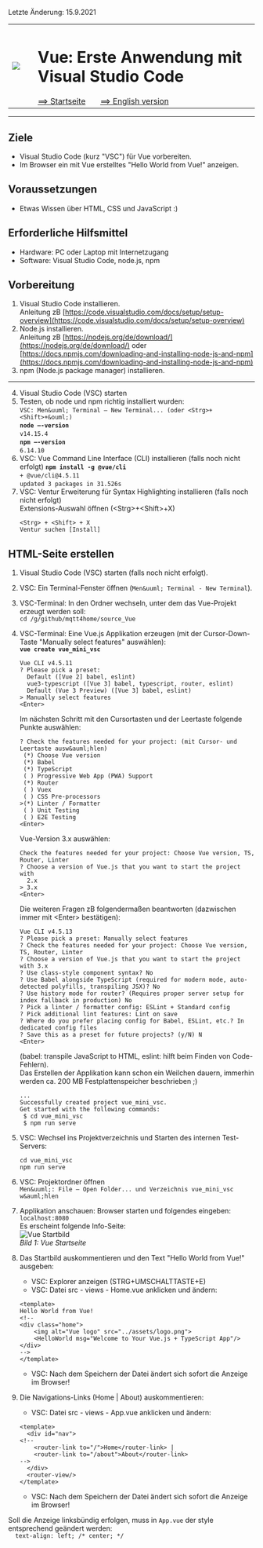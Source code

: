 Letzte &Auml;nderung: 15.9.2021   
<table><tr><td><img src="logo/mqtt4home_96.png"></img></td><td>&nbsp;</td><td>
<h1>Vue: Erste Anwendung mit Visual Studio Code</h1>
<a href="../liesmich.md">==> Startseite</a> &nbsp; &nbsp; &nbsp; 
<a href="m4h502_Vue_Hello_VSC_e.md">==> English version</a> &nbsp; &nbsp; &nbsp; 
</td></tr></table><hr>
  
## Ziele
* Visual Studio Code (kurz "VSC") f&uuml;r Vue vorbereiten.   
* Im Browser ein mit Vue erstelltes "Hello World from Vue!" anzeigen.   
   

## Voraussetzungen
* Etwas Wissen &uuml;ber HTML, CSS und JavaScript :)

## Erforderliche Hilfsmittel
* Hardware: PC oder Laptop mit Internetzugang
* Software: Visual Studio Code, node.js, npm

## Vorbereitung
1. Visual Studio Code installieren.   
   Anleitung zB [https://code.visualstudio.com/docs/setup/setup-overview](https://code.visualstudio.com/docs/setup/setup-overview)   
2. Node.js installieren.   
   Anleitung zB [https://nodejs.org/de/download/](https://nodejs.org/de/download/) oder   
   [https://docs.npmjs.com/downloading-and-installing-node-js-and-npm](https://docs.npmjs.com/downloading-and-installing-node-js-and-npm)   
3. npm (Node.js package manager) installieren.   
---   
4. Visual Studio Code (VSC) starten   
5. Testen, ob node und npm richtig installiert wurden:   
   `VSC: Men&uuml; Terminal – New Terminal... (oder <Strg>+<Shift>+&ouml;)`   
   __`node –-version`__   
   `v14.15.4`   
   __`npm –-version`__   
   `6.14.10`   
6. VSC: Vue Command Line Interface (CLI) installieren (falls noch nicht erfolgt)
   __`npm install -g @vue/cli`__   
   `+ @vue/cli@4.5.11`   
   `updated 3 packages in 31.526s`   
7. VSC: Ventur Erweiterung f&uuml;r Syntax Highlighting installieren (falls noch nicht erfolgt)   
   Extensions-Auswahl &ouml;ffnen (&lt;Strg&gt;+&lt;Shift&gt;+X)   
   ```   
   <Strg> + <Shift> + X
   Ventur suchen [Install]
   ```   
## HTML-Seite erstellen
1. Visual Studio Code (VSC) starten (falls noch nicht erfolgt).
2. VSC: Ein Terminal-Fenster &ouml;ffnen (`Men&uuml; Terminal - New Terminal`).
3. VSC-Terminal: In den Ordner wechseln, unter dem das Vue-Projekt erzeugt werden soll:   
   `cd /g/github/mqtt4home/source_Vue`   
4. VSC-Terminal: Eine Vue.js Applikation erzeugen (mit der Cursor-Down-Taste "Manually select features" ausw&auml;hlen):   
   __`vue create vue_mini_vsc`__   
   ```   
   Vue CLI v4.5.11
   ? Please pick a preset:
     Default ([Vue 2] babel, eslint)
     vue3-typescript ([Vue 3] babel, typescript, router, eslint) 
     Default (Vue 3 Preview) ([Vue 3] babel, eslint)
   > Manually select features
   <Enter>
   ```   
   Im n&auml;chsten Schritt mit den Cursortasten und der Leertaste folgende Punkte ausw&auml;hlen:   
   ```   
   ? Check the features needed for your project: (mit Cursor- und Leertaste ausw&auml;hlen)
    (*) Choose Vue version
    (*) Babel
    (*) TypeScript
    ( ) Progressive Web App (PWA) Support        
    (*) Router
    ( ) Vuex
    ( ) CSS Pre-processors
   >(*) Linter / Formatter
    ( ) Unit Testing
    ( ) E2E Testing
   <Enter>
   ```   
   Vue-Version 3.x ausw&auml;hlen:   
   ```   
   Check the features needed for your project: Choose Vue version, TS, Router, Linter 
   ? Choose a version of Vue.js that you want to start the project with 
     2.x
   > 3.x
   <Enter>
   ```   

   Die weiteren Fragen zB folgenderma&szlig;en beantworten (dazwischen immer mit &lt;Enter&gt; best&auml;tigen):   
   ```   
   Vue CLI v4.5.13
   ? Please pick a preset: Manually select features
   ? Check the features needed for your project: Choose Vue version, TS, Router, Linter 
   ? Choose a version of Vue.js that you want to start the project with 3.x 
   ? Use class-style component syntax? No
   ? Use Babel alongside TypeScript (required for modern mode, auto-detected polyfills, transpiling JSX)? No
   ? Use history mode for router? (Requires proper server setup for index fallback in production) No
   ? Pick a linter / formatter config: ESLint + Standard config
   ? Pick additional lint features: Lint on save
   ? Where do you prefer placing config for Babel, ESLint, etc.? In dedicated config files
   ? Save this as a preset for future projects? (y/N) N
   <Enter>
   ```   
   (babel: transpile JavaScript to HTML, eslint: hilft beim Finden von Code-Fehlern).   
   Das Erstellen der Applikation kann schon ein Weilchen dauern, immerhin werden ca. 200 MB Festplattenspeicher beschrieben ;)   
   ```   
   ...
   Successfully created project vue_mini_vsc.
   Get started with the following commands:
    $ cd vue_mini_vsc
    $ npm run serve
   ```   

5. VSC: Wechsel ins Projektverzeichnis und Starten des internen Test-Servers:   
   ```   
   cd vue_mini_vsc
   npm run serve
   ```   

6. VSC: Projektordner &ouml;ffnen   
   `Men&uuml;: File – Open Folder... und Verzeichnis vue_mini_vsc w&auml;hlen`   

7. Applikation anschauen: Browser starten und folgendes eingeben:   
   `localhost:8080`   
   Es erscheint folgende Info-Seite:   
   ![Vue Startbild](./images/210915_vue_startpage.png "Vue Startbild")   
   _Bild 1: Vue Startseite_

8. Das Startbild auskommentieren und den Text "Hello World from Vue!" ausgeben:   
   * VSC: Explorer anzeigen (STRG+UMSCHALTTASTE+E)   
   * VSC: Datei src - views - Home.vue anklicken und &auml;ndern:   
   ```   
   <template>
   Hello World from Vue!
   <!--
   <div class="home">
       <img alt="Vue logo" src="../assets/logo.png">
       <HelloWorld msg="Welcome to Your Vue.js + TypeScript App"/>
   </div>
   -->
   </template>
   ```   
   * VSC: Nach dem Speichern der Datei &auml;ndert sich sofort die Anzeige im Browser!

9. Die Navigations-Links (Home | About) auskommentieren:
   * VSC: Datei src - views - App.vue anklicken und &auml;ndern:   
   ```   
   <template>
     <div id="nav">
   <!--
       <router-link to="/">Home</router-link> |
       <router-link to="/about">About</router-link>
   -->
     </div>
     <router-view/>
   </template>
   ```   
   * VSC: Nach dem Speichern der Datei &auml;ndert sich sofort die Anzeige im Browser!   

Soll die Anzeige linksb&uuml;ndig erfolgen, muss in `App.vue` der style entsprechend ge&auml;ndert werden:   
`  text-align: left; /* center; */`   
